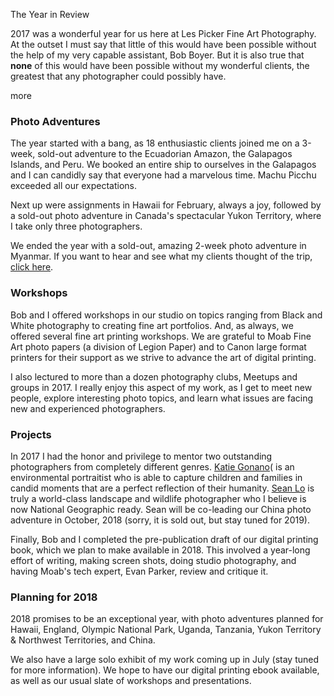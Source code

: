 

The Year in Review	

2017 was a wonderful year for us here at Les Picker Fine Art Photography. At the outset I must say that little of this would have been possible without the help of my very capable assistant, Bob Boyer. But it is also true that **none** of this would have been possible without my wonderful clients, the greatest that any photographer could possibly have. 

more

### Photo Adventures
The year started with a bang, as 18 enthusiastic clients joined me on a 3-week, sold-out adventure to the Ecuadorian Amazon, the Galapagos Islands, and Peru. We booked an entire ship to ourselves in the Galapagos and I can candidly say that everyone had a marvelous time. Machu Picchu exceeded all our expectations.

Next up were assignments in Hawaii for February, always a joy, followed by a sold-out photo adventure in Canada's spectacular Yukon Territory, where I take only three photographers. 

We ended the year with a sold-out, amazing 2-week photo adventure in Myanmar. If you want to hear and see what my clients thought of the trip, [click here](). 

### Workshops
Bob and I offered workshops in our studio on topics ranging from Black and White photography to creating fine art portfolios. And, as always, we offered several fine art printing workshops. We are grateful to Moab Fine Art photo papers (a division of Legion Paper) and to Canon large format printers for their support as we strive to advance the art of digital printing. 

I also lectured to more than a dozen photography clubs, Meetups and groups in 2017. I really enjoy this aspect of my work, as I get to meet new people, explore interesting photo topics, and learn what issues are facing new and experienced photographers. 

### Projects
In 2017 I had the honor and privilege to mentor two outstanding photographers from completely different genres. [Katie Gonano]()( is an environmental portraitist who is able to capture children and families in candid moments that are a perfect reflection of their humanity. [Sean Lo]() is truly a world-class landscape and wildlife photographer who I believe is now National Geographic ready. Sean will be co-leading our China photo adventure in October, 2018 (sorry, it is sold out, but stay tuned for 2019). 

Finally, Bob and I completed the pre-publication draft of our digital printing book, which we plan to make available in 2018. 
This involved a year-long effort of writing, making screen shots, doing studio photography, and having Moab's tech expert, Evan Parker, review and critique it. 

### Planning for 2018
2018 promises to be an exceptional year, with photo adventures planned for Hawaii, England, Olympic National Park, Uganda, Tanzania, Yukon Territory & Northwest Territories, and China. 

We also have a large solo exhibit of my work coming up in July (stay tuned for more information). We hope to have our digital printing ebook available, as well as our usual slate of workshops and presentations. 